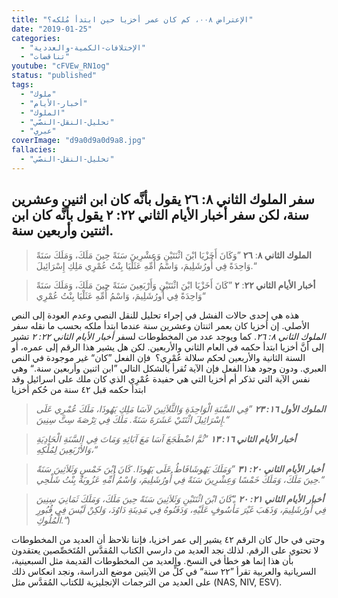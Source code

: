 ```yaml
---
title: "الإعتراض ٠٠٨، كم كان عمر أخزيا حين ابتدأ مُلكه؟"
date: "2019-01-25"
categories:
  - "الإختلافات-الكمية-والعددية"
  - "تناقضات"
youtube: "cFVEw_RN1og"
status: "published"
tags:
  - "ملوك"
  - "أخبار-الأيام"
  - "الملوك"
  - "تحليل-النقل-النصّي"
  - "عبري"
coverImage: "d9a0d9a0d9a8.jpg"
fallacies:
  - "تحليل-النقل-النصّي"
---
```


## **سفر الملوك الثاني ٨: ٢٦ يقول بأنَّه كان ابن اثنين وعشرين سنة، لكن سفر أخبار الأيام الثاني ٢٢: ٢ يقول بأنَّه كان ابن اثنتين وأربعين سنة.**

> **الملوك الثاني ٨**: **٢٦** ”وَكَانَ أَخَزْيَا ابْنَ اثْنَتَيْنِ وَعِشْرِينَ سَنَةً حِينَ مَلَكَ، وَمَلَكَ سَنَةً وَاحِدَةً فِي أُورُشَلِيمَ، وَاسْمُ أُمِّهِ عَثَلْيَا بِنْتُ عُمْرِي مَلِكِ إِسْرَائِيلَ.“

> **أخبار الأيام الثاني ٢٢**: **٢** ”كَانَ أَخَزْيَا ابْنَ اثْنَتَيْنِ وَأَرْبَعِينَ سَنَةً حِينَ مَلَكَ، وَمَلَكَ سَنَةً وَاحِدَةً فِي أُورُشَلِيمَ، وَاسْمُ أُمِّهِ عَثَلْيَا بِنْتُ عُمْرِي“

هذه هي إحدى حالات الفشل في إجراء تحليل للنقل النصي وعدم العودة إلى النص الأصلي. إن أخزيا كان بعمر اثنتان وعشرين سنة عندما ابتدأ ملكه بحسب ما نقله سفر _الملوك الثاني ٨: ٢٦_. كما ويوجد عدد من المخطوطات لسفر _أخبار الأيام الثاني ٢٢: ٢_ تشير إلى أنَّ أخزيا ابتدأ حكمه في العام الثاني والأربعين. لكن هل يشير هذا الرقم إلى عمره، أو السنة الثانية والأربعين لحكم سلالة عُمْرِي؟  فإن الفعل ”كان“ غير موجودة في النص العبري. ودون وجود هذا الفعل فإن الآية تُقرأ بالشكل التالي ”ابن اثنين وأربعين سنة.“ وهي نفس الآية التي تذكر أم أخزيا التي هي حفيدة عُمْرِي الذي كان ملك على اسرائيل وقد ابتدأ حكمه قبل ٤٢ سنة من حُكم أخزيا

> _**الملوك الأول ١٦: ٢٣** ”فِي السَّنَةِ الْوَاحِدَةِ وَالثَّلاَثِينَ لآسَا مَلِكِ يَهُوذَا، مَلَكَ عُمْرِي عَلَى إِسْرَائِيلَ اثْنَتَيْ عَشَرَةَ سَنَةً. مَلَكَ فِي تِرْصَةَ سِتَّ سِنِينَ.“_

> _**أخبار الأيام الثاني ١٦: ١٣** ”ثُمَّ اضْطَجَعَ آسَا مَعَ آبَائِهِ وَمَاتَ فِي السَّنَةِ الْحَادِيَةِ وَالأَرْبَعِينَ لِمُلْكِهِ،“_

> _**أخبار الأيام الثاني ٢٠: ٣١** ”وَمَلَكَ يَهُوشَافَاطُ عَلَى يَهُوذَا. كَانَ ابْنَ خَمْسٍ وَثَلاَثِينَ سَنَةً حِينَ مَلَكَ، وَمَلَكَ خَمْسًا وَعِشْرِينَ سَنَةً فِي أُورُشَلِيمَ، وَاسْمُ أُمِّهِ عَزُوبَةُ بِنْتُ شَلْحِي.“_

> _**أخبار الأيام الثاني ٢١: ٢٠** ”كَانَ ابْنَ اثْنَتَيْنِ وَثَلاَثِينَ سَنَةً حِينَ مَلَكَ، وَمَلَكَ ثَمَانِيَ سِنِينَ فِي أُورُشَلِيمَ، وَذَهَبَ غَيْرَ مَأْسُوفٍ عَلَيْهِ، وَدَفَنُوهُ فِي مَدِينَةِ دَاوُدَ، وَلكِنْ لَيْسَ فِي قُبُورِ الْمُلُوكِ.“_)

وحتى في حال كان الرقم ٤٢ يشير إلى عمر اخزيا، فإننا نلاحظ أن العديد من المخطوطات لا تحتوي على الرقم. لذلك نجد العديد من دارسي الكتاب المُقدَّس المُتَخصِّصين يعتقدون بأن هذا إنما هو خطأ في النسخ. والعديد من المخطوطات القديمة مثل السبعينية، السريانية والعربية تقرأ ”٢٢ سنة“ في كلٍّ من الآيتين موضع الدراسة، ونجد انعكاس ذلك على العديد من الترجمات الإنجليزية للكتاب المُقدَّس مثل (NAS, NIV, ESV).
